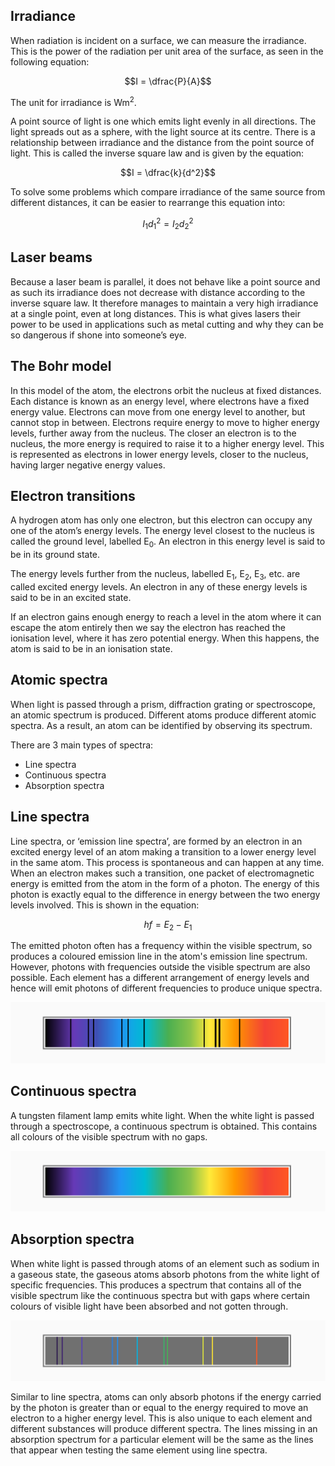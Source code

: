 ## Irradiance
When radiation is incident on a surface, we can measure the irradiance. This is the power of the radiation per unit area of the surface, as seen in the following equation:

$$I = \dfrac{P}{A}$$

The unit for irradiance is Wm<sup>2</sup>.

A point source of light is one which emits light evenly in all directions. The light spreads out as a sphere, with the light source at its centre. There is a relationship between irradiance and the distance from the point source of light. This is called the inverse square law and is given by the equation:

$$I = \dfrac{k}{d^2}$$

To solve some problems which compare irradiance of the same source from different distances, it can be easier to rearrange this equation into:

$$I_1d_1^2 = I_2d_2^2$$

## Laser beams
Because a laser beam is parallel, it does not behave like a point source and as such its irradiance does not decrease with distance according to the inverse square law. It therefore manages to maintain a very high irradiance at a single point, even at long distances. This is what gives lasers their power to be used in applications such as metal cutting and why they can be so dangerous if shone into someone’s eye.

## The Bohr model
In this model of the atom, the electrons orbit the nucleus at fixed distances. Each distance is known as an energy level, where electrons have a fixed energy value. Electrons can move from one energy level to another, but cannot stop in between. Electrons require energy to move to higher energy levels, further away from the nucleus. The closer an electron is to the nucleus, the more energy is required to raise it to a higher energy level. This is represented as electrons in lower energy levels, closer to the nucleus, having larger negative energy values.

## Electron transitions
A hydrogen atom has only one electron, but this electron can occupy any one of the atom’s energy levels. The energy level closest to the nucleus is called the ground level, labelled E<sub>0</sub>. An electron in this energy level is said to be in its ground state.

The energy levels further from the nucleus, labelled E<sub>1</sub>, E<sub>2</sub>, E<sub>3</sub>, etc. are called excited energy levels. An electron in any of these energy levels is said to be in an excited state.

If an electron gains enough energy to reach a level in the atom where it can escape the atom entirely then we say the electron has reached the ionisation level, where it has zero potential energy. When this happens, the atom is said to be in an ionisation state.

## Atomic spectra
When light is passed through a prism, diffraction grating or spectroscope, an atomic spectrum is produced. Different atoms produce different atomic spectra. As a result, an atom can be identified by observing its spectrum.

There are 3 main types of spectra:
- Line spectra
- Continuous spectra
- Absorption spectra

## Line spectra
Line spectra, or ‘emission line spectra’, are formed by an electron in an excited energy level of an atom making a transition to a lower energy level in the same atom. This process is spontaneous and can happen at any time. When an electron makes such a transition, one packet of electromagnetic energy is emitted from the atom in the form of a photon. The energy of this photon is exactly equal to the difference in energy between the two energy levels involved. This is shown in the equation:

$$hf = E_2 - E_1$$

The emitted photon often has a frequency within the visible spectrum, so produces a coloured emission line in the atom's emission line spectrum. However, photons with frequencies outside the visible spectrum are also possible. Each element has a different arrangement of energy levels and hence will emit photons of different frequencies to produce unique spectra.

![Line spectra](line_spectra.svg)

## Continuous spectra
A tungsten filament lamp emits white light. When the white light is passed through a spectroscope, a continuous spectrum is obtained. This contains all colours of the visible spectrum with no gaps.

![Continuous spectra](continuous_spectra.svg)

## Absorption spectra
When white light is passed through atoms of an element such as sodium in a gaseous state, the gaseous atoms absorb photons from the white light of specific frequencies. This produces a spectrum that contains all of the visible spectrum like the continuous spectra but with gaps where certain colours of visible light have been absorbed and not gotten through.

![Absorption spectra](absorption_spectra.svg)

Similar to line spectra, atoms can only absorb photons if the energy carried by the photon is greater than or equal to the energy required to move an electron to a higher energy level. This is also unique to each element and different substances will produce different spectra. The lines missing in an absorption spectrum for a particular element will be the same as the lines that appear when testing the same element using line spectra.
